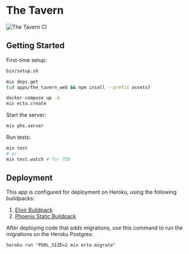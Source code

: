# The Tavern

![The Tavern CI](https://github.com/bannmoore/the_tavern/workflows/The%20Tavern%20CI/badge.svg)

## Getting Started

First-time setup:

```sh
bin/setup.sh

mix deps.get
(cd apps/the_tavern_web && npm insall --prefix assets)

docker-compose up -d
mix ecto.create
```

Start the server:

```sh
mix phx.server
```

Run tests:

```sh
mix test
# or
mix test.watch # for TDD
```

## Deployment

This app is configured for deployment on Heroku, using the following buildpacks:

1. [Elixir Buildpack](https://github.com/HashNuke/heroku-buildpack-elixir)
2. [Phoenix Static Buildpack](https://github.com/gjaldon/heroku-buildpack-phoenix-static)

After deploying code that adds migrations, use this command to run the migrations on the Heroku Postgres:

```
heroku run "POOL_SIZE=2 mix ecto.migrate"
```
